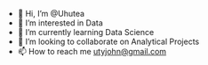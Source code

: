 - 👋 Hi, I’m @Uhutea
- 👀 I’m interested in Data
- 🌱 I’m currently learning Data Science
- 💞️ I’m looking to collaborate on Analytical Projects
- 📫 How to reach me utyjohn@gmail.com
